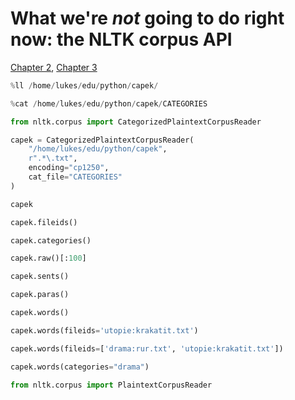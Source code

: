 # What we're *not* going to do right now: the NLTK corpus API

[Chapter 2](https://www.nltk.org/book/ch02.html), [Chapter 3](https://www.nltk.org/book/ch03.html)

```python
%ll /home/lukes/edu/python/capek/
```

```python
%cat /home/lukes/edu/python/capek/CATEGORIES
```

```python
from nltk.corpus import CategorizedPlaintextCorpusReader
```

```python
capek = CategorizedPlaintextCorpusReader(
    "/home/lukes/edu/python/capek",
    r".*\.txt",
    encoding="cp1250",
    cat_file="CATEGORIES"
)
```

```python
capek
```

```python
capek.fileids()
```

```python
capek.categories()
```

```python
capek.raw()[:100]
```

```python
capek.sents()
```

```python
capek.paras()
```

```python
capek.words()
```

```python
capek.words(fileids='utopie:krakatit.txt')
```

```python
capek.words(fileids=['drama:rur.txt', 'utopie:krakatit.txt'])
```

```python
capek.words(categories="drama")
```

```python
from nltk.corpus import PlaintextCorpusReader
```


